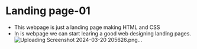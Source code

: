 # Landing page-01
- This webpage is just a landing page making HTML and CSS 
- In is webpage we can start learing a good web designing landing pages.
![Uploading Screenshot 2024-03-20 205626.png…]()

